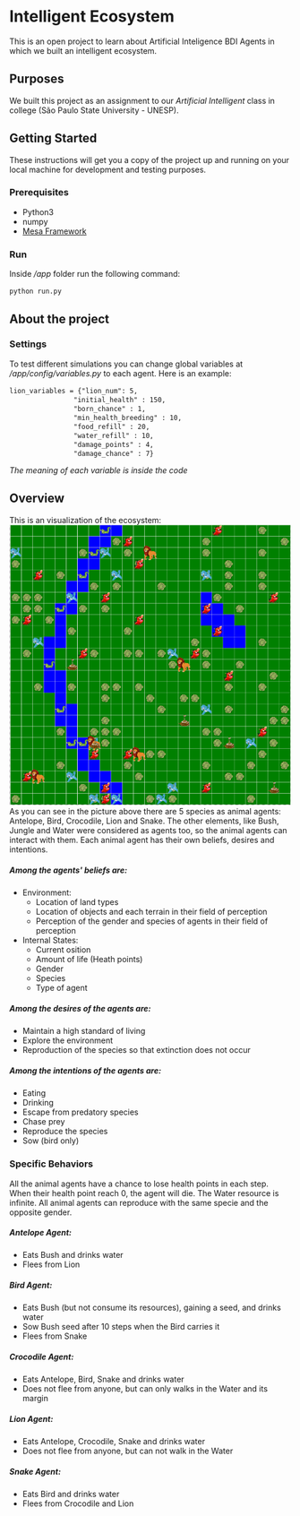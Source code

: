 # Intelligent Ecosystem
This is an open project to learn about Artificial Inteligence BDI Agents in which we built an intelligent ecosystem.
## Purposes
We built this project as an assignment to our *Artificial Intelligent* class in college (São Paulo State University - UNESP).
## Getting Started
These instructions will get you a copy of the project up and running on your local machine for development and testing purposes.

### Prerequisites
- Python3
- numpy
- [Mesa Framework](https://github.com/projectmesa/mesa/blob/master/docs/index.rst)

### Run
Inside */app* folder run the following command:
```
python run.py 
```

## About the project
### Settings
To test different simulations you can change global variables at */app/config/variables.py* to each agent. Here is an example:
```
lion_variables = {"lion_num": 5,
				"initial_health" : 150, 
				"born_chance" : 1,
				"min_health_breeding" : 10,
				"food_refill" : 20,
				"water_refill" : 10,
				"damage_points" : 4,
				"damage_chance" : 7}
```
*The meaning of each variable is inside the code*

## Overview
This is an visualization of the ecosystem:
![Ecosystem Sample](ecosystem_sample.png)
As you can see in the picture above there are 5 species as animal agents: Antelope, Bird, Crocodile, Lion and Snake. The other elements, like Bush, Jungle and Water were considered as agents too, so the animal agents can interact with them.
Each animal agent has their own beliefs, desires and intentions.
##### Among the agents' beliefs are:
- Environment:
    - Location of land types
    - Location of objects and each terrain in their field of perception
    - Perception of the gender and species of agents in their field of perception
- Internal States:
    - Current osition
    - Amount of life (Heath points)
    - Gender
    - Species
    - Type of agent
##### Among the desires of the agents are:
- Maintain a high standard of living
- Explore the environment
- Reproduction of the species so that extinction does not occur
##### Among the intentions of the agents are:
- Eating
- Drinking
- Escape from predatory species
- Chase prey
- Reproduce the species
- Sow (bird only)
### Specific Behaviors
All the animal agents have a chance to lose health points in each step. When their health point reach 0, the agent will die.
The Water resource is infinite.
All animal agents can reproduce with the same specie and the opposite gender.
##### Antelope Agent:
- Eats Bush and drinks water
- Flees from Lion
##### Bird Agent:
- Eats Bush (but not consume its resources), gaining a seed, and drinks water 
- Sow Bush seed after 10 steps when the Bird carries it
- Flees from Snake
##### Crocodile Agent:
- Eats Antelope, Bird, Snake and drinks water
- Does not flee from anyone, but can only walks in the Water and its margin
##### Lion Agent:
- Eats Antelope, Crocodile, Snake and drinks water
- Does not flee from anyone, but can not walk in the Water
##### Snake Agent:
- Eats Bird and drinks water
- Flees from Crocodile and Lion
